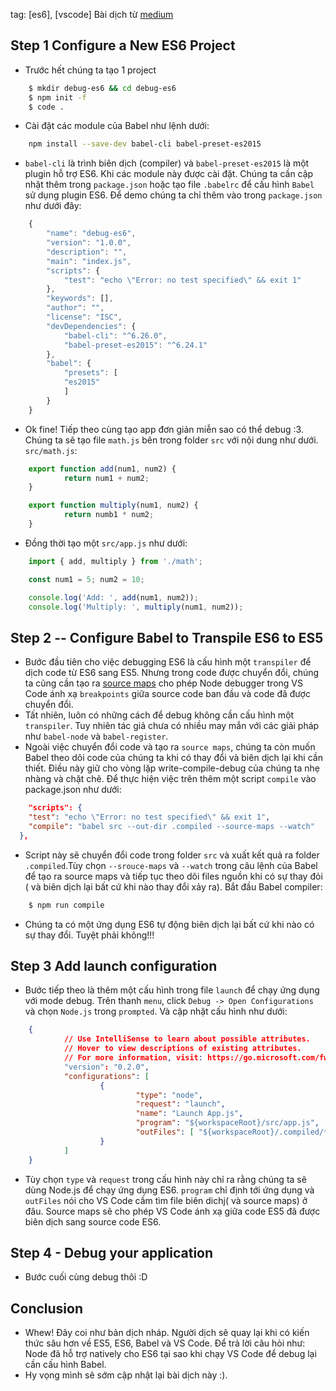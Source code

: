 tag: [es6], [vscode]
Bài dịch từ [medium](https://medium.com/@drcallaway/debugging-es6-in-visual-studio-code-4444db797954)
## Step 1 Configure a New ES6 Project
- Trước hết chúng ta tạo 1 project
```bash
    $ mkdir debug-es6 && cd debug-es6
    $ npm init -f
    $ code .
```
- Cài đặt các module của Babel như lệnh dưới:
```bash
    npm install --save-dev babel-cli babel-preset-es2015
```
- `babel-cli` là trình biên dịch (compiler) và `babel-preset-es2015` là một plugin hỗ trợ ES6. Khi các module này được cài đặt. Chúng ta cần cập nhật thêm trong `package.json` hoặc tạo file `.babelrc` để cấu hình `Babel` sử dụng plugin ES6. Để demo chúng ta chỉ thêm vào trong `package.json` như dưới đây:
```javascript
    {
        "name": "debug-es6",
        "version": "1.0.0",
        "description": "",
        "main": "index.js",
        "scripts": {
            "test": "echo \"Error: no test specified\" && exit 1"
        },
        "keywords": [],
        "author": "",
        "license": "ISC",
        "devDependencies": {
            "babel-cli": "^6.26.0",
            "babel-preset-es2015": "^6.24.1"
        },
        "babel": {
            "presets": [
            "es2015"
            ]
        }
    }
```

- Ok fine! Tiếp theo cùng tạo app đơn giản miễn sao có thể debug :3. Chúng ta sẽ tạo file `math.js` bên trong folder `src` với nội dung như dưới. `src/math.js`:

```javascript
	export function add(num1, num2) {
			return num1 + num2;
	}

	export function multiply(num1, num2) {
			return numb1 * num2;
	}
```

- Đồng thời tạo một `src/app.js` như dưới:

```javascript
	import { add, multiply } from './math';

	const num1 = 5; num2 = 10;

	console.log('Add: ', add(num1, num2));
	console.log('Multiply: ', multiply(num1, num2));
```
## Step 2 -- Configure Babel to Transpile ES6 to ES5
- Bước đầu tiên cho việc debugging ES6 là cấu hình một `transpiler` để dịch code từ ES6 sang ES5. Nhưng trong code được chuyển đổi, chúng ta cũng cần tạo ra [source maps](https://www.html5rocks.com/en/tutorials/developertools/sourcemaps/) cho phép Node debugger trong VS Code ánh xạ `breakpoints` giữa source code ban đầu và code đã được chuyển đổi.
- Tất nhiên, luôn có những cách để debug không cần cấu hình một `transpiler`. Tuy nhiên tác giả chưa có nhiều may mắn với các giải pháp như `babel-node` và `babel-register`. 
- Ngoài việc chuyển đổi code và tạo ra `source maps`, chúng ta còn muốn Babel theo dõi code của chúng ta khi có thay đổi và biên dịch lại khi cần thiết. Điều này giữ cho vòng lặp write-compile-debug của chúng ta nhẹ nhàng và chặt chẽ. Để thực hiện việc trên thêm một script `compile` vào package.json như dưới:

```json
	"scripts": {
    "test": "echo \"Error: no test specified\" && exit 1",
    "compile": "babel src --out-dir .compiled --source-maps --watch"
  },
```
-	Script này sẽ chuyển đổi code trong folder `src` và xuất kết quả ra folder `.compiled`.Tùy chọn `--srouce-maps` và `--watch` trong câu lệnh của Babel để tạo ra source maps và tiếp tục theo dõi files nguồn khi có sự thay đỏi ( và biên dịch lại bất cứ khi nào thay đổi xảy ra). Bắt đầu Babel compiler:

```bash
	$ npm run compile
```
- Chúng ta có một ứng dụng ES6 tự động biên dịch lại bất cứ khi nào có sự thay đổi. Tuyệt phải không!!!

## Step 3 Add launch configuration
- Bước tiếp theo là thêm một cấu hình trong file `launch` để chạy ứng dụng với mode debug. Trên thanh `menu`, click `Debug -> Open Configurations` và chọn `Node.js` trong `prompted`. Và cập nhật cấu hình như dưới:

```json
	{
			// Use IntelliSense to learn about possible attributes.
			// Hover to view descriptions of existing attributes.
			// For more information, visit: https://go.microsoft.com/fwlink/?linkid=830387
			"version": "0.2.0",
			"configurations": [
					{
							"type": "node",
							"request": "launch",
							"name": "Launch App.js",
							"program": "${workspaceRoot}/src/app.js",
							"outFiles": [ "${workspaceRoot}/.compiled/**/*.js" ]
					}
			]
	}
```
- Tùy chọn `type` và `request` trong cấu hình này chỉ ra rằng chúng ta sẽ dùng Node.js để chạy ứng dụng ES6. `program` chỉ định tới ứng dụng và `outFiles` nói cho VS Code cầm tìm file biên dichj( và source maps) ở đâu. Source maps sẽ cho phép VS Code ánh xạ giữa code ES5 đã được biên dịch sang source code ES6.

## Step 4 - Debug your application
- Bước cuối cùng debug thôi :D

## Conclusion

- Whew! Đây coi như bản dịch nháp. Người dịch sẽ quay lại khi có kiến thức sâu hơn về ES5, ES6, Babel và VS Code. Để trả lời câu hỏi như: Node đã hỗ trợ natively cho ES6 tại sao khi chạy VS Code để debug lại cần cấu hình Babel.
- Hy vọng mình sẽ sớm cập nhật lại bài dịch này :).